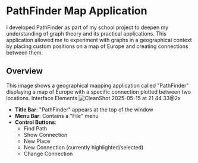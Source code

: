 # PathFinder Map Application
I developed PathFinder as part of my school project to deepen my understanding of graph theory and its practical applications. 
This application allowed me to experiment with graphs in a geographical context by placing custom positions on a map of Europe and creating connections between them.

## Overview
This image shows a geographical mapping application called "PathFinder" displaying a map of Europe with a specific connection plotted between two locations.
Interface Elements
![CleanShot 2025-05-15 at 21 44 33@2x](https://github.com/user-attachments/assets/a93ac978-214d-42cc-ad2d-6fd65b7ea804)

- **Title Bar**: "PathFinder" appears at the top of the window
- **Menu Bar**: Contains a "File" menu
- **Control Buttons**:
  - Find Path
  - Show Connection
  - New Place
  - New Connection (currently highlighted/selected)
  - Change Connection
